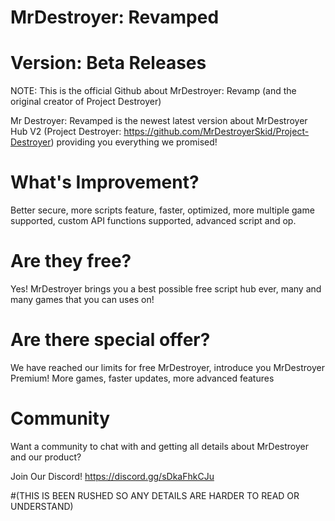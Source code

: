 # MrDestroyer: Revamped
# Version: Beta Releases
NOTE: This is the official Github about MrDestroyer: Revamp (and the original creator of Project Destroyer)

Mr Destroyer: Revamped is the newest latest version about MrDestroyer Hub V2 (Project Destroyer: https://github.com/MrDestroyerSkid/Project-Destroyer) providing you everything we promised!

# What's Improvement?
Better secure, more scripts feature, faster, optimized, more multiple game supported, custom API functions supported, advanced script and op.
# Are they free?
Yes! MrDestroyer brings you a best possible free script hub ever, many and many games that you can uses on!
# Are there special offer?
We have reached our limits for free MrDestroyer, introduce you MrDestroyer Premium! More games, faster updates, more advanced features
# Community
Want a community to chat with and getting all details about MrDestroyer and our product?

Join Our Discord! https://discord.gg/sDkaFhkCJu

#(THIS IS BEEN RUSHED SO ANY DETAILS ARE HARDER TO READ OR UNDERSTAND)
